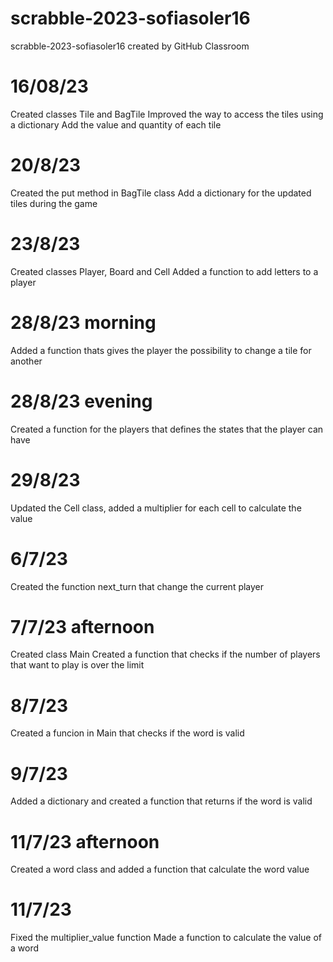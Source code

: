 # scrabble-2023-sofiasoler16
scrabble-2023-sofiasoler16 created by GitHub Classroom
# 16/08/23
Created classes Tile and BagTile
Improved the way to access the tiles using a dictionary
Add the value and quantity of each tile
# 20/8/23
Created the put method in BagTile class
Add a dictionary for the updated tiles during the game
# 23/8/23
Created classes Player, Board and Cell
Added a function to add letters to a player
# 28/8/23 morning
Added a function thats gives the player the possibility to change a tile for another
# 28/8/23 evening
Created a function for the players that defines the states that the player can have 
# 29/8/23
Updated the Cell class, added a multiplier for each cell to calculate the value
# 6/7/23
Created the function next_turn that change the current player 
# 7/7/23 afternoon
Created class Main
Created a function that checks if the number of players that want to play is over the limit
# 8/7/23
Created a funcion in Main that checks if the word is valid
# 9/7/23
Added a dictionary and created a function that returns if the word is valid
# 11/7/23 afternoon
Created a word class and added a function that calculate the word value
# 11/7/23
Fixed the multiplier_value function
Made a function to calculate the value of a word
